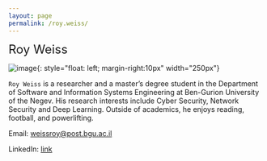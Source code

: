 ```yaml
---
layout: page
permalink: /roy.weiss/
---
```


 <font size="5">Roy Weiss</font>

![image]({{site.baseurl}}/assets/members/roy.weiss.jpeg){: style="float: left; margin-right:10px" width="250px"} 

`Roy Weiss` is a researcher and a master’s degree student in the Department of Software and Information Systems Engineering at Ben-Gurion University of the Negev. His research interests include Cyber Security, Network Security and Deep Learning. Outside of academics, he enjoys reading, football, and powerlifting.

Email: [weissroy@post.bgu.ac.il](mailto:weissroy@post.bgu.ac.il)

LinkedIn: [link](https://www.linkedin.com/in/royweiss1/)

